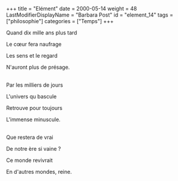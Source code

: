 +++
title = "Elément"
date = 2000-05-14
weight = 48
LastModifierDisplayName = "Barbara Post"
id = "element_14"
tags = ["philosophie"]
categories = ["Temps"]
+++

Quand dix mille ans plus tard

Le cœur fera naufrage

Les sens et le regard

N'auront plus de présage.

 \
Par les milliers de jours

L'univers qu bascule

Retrouve pour toujours

L'immense minuscule.

 \
Que restera de vrai

De notre ère si vaine ?

Ce monde revivrait

En d'autres mondes, reine.
